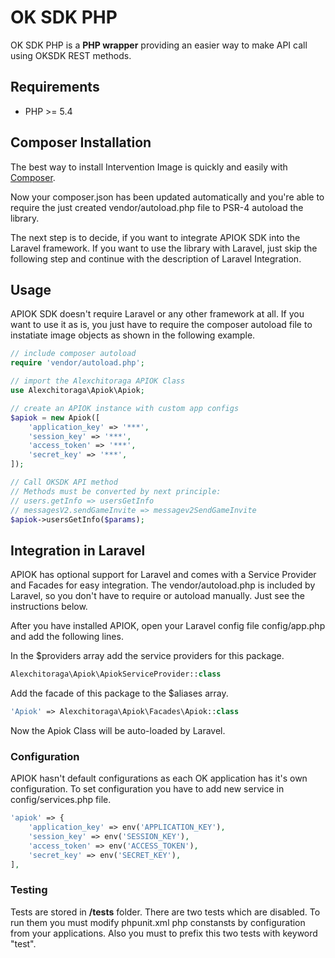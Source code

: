 # OK SDK PHP

OK SDK PHP is a **PHP wrapper** providing an easier way
to make API call using OKSDK REST methods.

## Requirements

- PHP >= 5.4

## Composer Installation

The best way to install Intervention Image is quickly and easily 
with [Composer](http://getcomposer.org).

Now your composer.json has been updated automatically and you're able 
to require the just created vendor/autoload.php file to PSR-4 autoload 
the library.

The next step is to decide, if you want to integrate APIOK SDK into the 
Laravel framework. If you want to use the library with Laravel, 
just skip the following step and continue with the description 
of Laravel Integration.

## Usage

APIOK SDK doesn't require Laravel or any other framework at all. 
If you want to use it as is, you just have to require the composer 
autoload file to instatiate image objects as shown in the 
following example.

```php 
// include composer autoload
require 'vendor/autoload.php';

// import the Alexchitoraga APIOK Class
use Alexchitoraga\Apiok\Apiok;

// create an APIOK instance with custom app configs
$apiok = new Apiok([
    'application_key' => '***',
    'session_key' => '***',
    'access_token' => '***',
    'secret_key' => '***',
]);

// Call OKSDK API method
// Methods must be converted by next principle:
// users.getInfo => usersGetInfo
// messagesV2.sendGameInvite => messagev2SendGameInvite
$apiok->usersGetInfo($params);
```

## Integration in Laravel

APIOK has optional support for Laravel and comes with a 
Service Provider and Facades for easy integration. 
The vendor/autoload.php is included by Laravel, so you don't have to 
require or autoload manually. Just see the instructions below.

After you have installed APIOK, open your Laravel config file 
config/app.php and add the following lines.

In the $providers array add the service providers for this package.

```php
Alexchitoraga\Apiok\ApiokServiceProvider::class
```

Add the facade of this package to the $aliases array.

```php
'Apiok' => Alexchitoraga\Apiok\Facades\Apiok::class
```

Now the Apiok Class will be auto-loaded by Laravel.

### Configuration

APIOK hasn't default configurations as each OK application has 
it's own configuration. To set configuration you
have to add new service in config/services.php file.

```php
'apiok' => {
    'application_key' => env('APPLICATION_KEY'),
    'session_key' => env('SESSION_KEY'),
    'access_token' => env('ACCESS_TOKEN'),
    'secret_key' => env('SECRET_KEY'),
],
```

### Testing

Tests are stored in **/tests** folder. There are two tests which are disabled. 
To run them you must modify phpunit.xml php constansts by configuration
from your applications. Also you must to prefix this two tests with 
keyword "test".